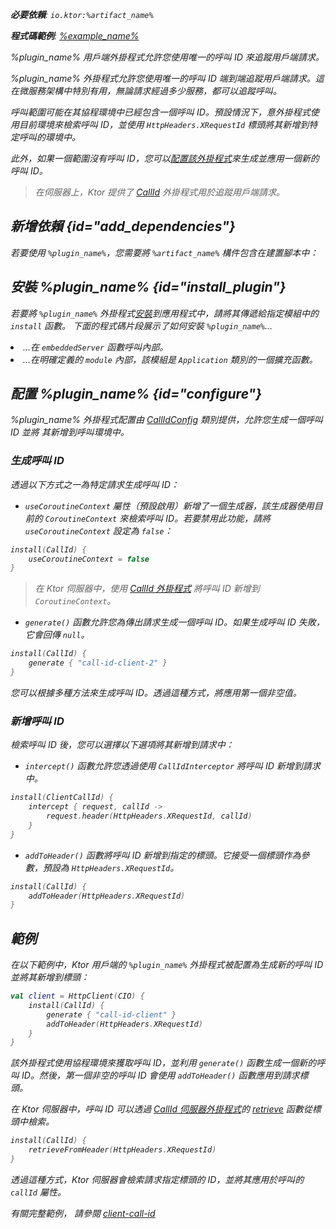 [//]: # (title: 在 Ktor Client 中追蹤請求)

<show-structure for="chapter" depth="2"/>
<primary-label ref="client-plugin"/>

<var name="artifact_name" value="ktor-client-call-id"/>
<var name="package_name" value="io.ktor.client.plugins.callid"/>
<var name="plugin_name" value="CallId"/>

<tldr>
<p>
<b>必要依賴</b>: <code>io.ktor:%artifact_name%</code>
</p>
<var name="example_name" value="client-call-id"/>
<p>
    <b>程式碼範例</b>:
    <a href="https://github.com/ktorio/ktor-documentation/tree/%ktor_version%/codeSnippets/snippets/%example_name%">
        %example_name%
    </a>
</p>
</tldr>

<link-summary>
%plugin_name% 用戶端外掛程式允許您使用唯一的呼叫 ID 來追蹤用戶端請求。
</link-summary>

%plugin_name% 外掛程式允許您使用唯一的呼叫 ID 端到端追蹤用戶端請求。這在微服務架構中特別有用，無論請求經過多少服務，都可以追蹤呼叫。

呼叫範圍可能在其協程環境中已經包含一個呼叫 ID。預設情況下，意外掛程式使用目前環境來檢索呼叫 ID，並使用 `HttpHeaders.XRequestId` 標頭將其新增到特定呼叫的環境中。

此外，如果一個範圍沒有呼叫 ID，您可以[配置該外掛程式](#configure)來生成並應用一個新的呼叫 ID。

> 在伺服器上，Ktor 提供了 [CallId](server-call-id.md) 外掛程式用於追蹤用戶端請求。

## 新增依賴 {id="add_dependencies"}

<p>
    若要使用 <code>%plugin_name%</code>，您需要將 <code>%artifact_name%</code> 構件包含在建置腳本中：
</p>
<Tabs group="languages">
    <TabItem title="Gradle (Kotlin)" group-key="kotlin">
        <code-block lang="Kotlin" code="            implementation(&quot;io.ktor:%artifact_name%:$ktor_version&quot;)"/>
    </TabItem>
    <TabItem title="Gradle (Groovy)" group-key="groovy">
        <code-block lang="Groovy" code="            implementation &quot;io.ktor:%artifact_name%:$ktor_version&quot;"/>
    </TabItem>
    <TabItem title="Maven" group-key="maven">
        <code-block lang="XML" code="            &lt;dependency&gt;&#10;                &lt;groupId&gt;io.ktor&lt;/groupId&gt;&#10;                &lt;artifactId&gt;%artifact_name%-jvm&lt;/artifactId&gt;&#10;                &lt;version&gt;${ktor_version}&lt;/version&gt;&#10;            &lt;/dependency&gt;"/>
    </TabItem>
</Tabs>

## 安裝 %plugin_name% {id="install_plugin"}

<p>
    若要將 <code>%plugin_name%</code> 外掛程式<a href="#install">安裝</a>到應用程式中，請將其傳遞給指定<Links href="/ktor/server-modules" summary="模組允許您透過分組路由來組織應用程式。">模組</Links>中的 <code>install</code> 函數。
    下面的程式碼片段展示了如何安裝 <code>%plugin_name%</code>...
</p>
<list>
    <li>
        ...在 <code>embeddedServer</code> 函數呼叫內部。
    </li>
    <li>
        ...在明確定義的 <code>module</code> 內部，該模組是 <code>Application</code> 類別的一個擴充函數。
    </li>
</list>
<Tabs>
    <TabItem title="embeddedServer">
        <code-block lang="kotlin" code="            import io.ktor.server.engine.*&#10;            import io.ktor.server.netty.*&#10;            import io.ktor.server.application.*&#10;            import %package_name%.*&#10;&#10;            fun main() {&#10;                embeddedServer(Netty, port = 8080) {&#10;                    install(%plugin_name%)&#10;                    // ...&#10;                }.start(wait = true)&#10;            }"/>
    </TabItem>
    <TabItem title="module">
        <code-block lang="kotlin" code="            import io.ktor.server.application.*&#10;            import %package_name%.*&#10;            // ...&#10;            fun Application.module() {&#10;                install(%plugin_name%)&#10;                // ...&#10;            }"/>
    </TabItem>
</Tabs>

## 配置 %plugin_name% {id="configure"}

%plugin_name% 外掛程式配置由
[CallIdConfig](https://api.ktor.io/ktor-client/ktor-client-plugins/ktor-client-call-id/io.ktor.client.plugins.callid/-call-id-config/index.html)
類別提供，允許您生成一個呼叫 ID 並將
其新增到呼叫環境中。

### 生成呼叫 ID

透過以下方式之一為特定請求生成呼叫 ID：

*   `useCoroutineContext` 屬性（預設啟用）新增了一個生成器，該生成器使用目前的 `CoroutineContext` 來檢索呼叫 ID。若要禁用此功能，請將 `useCoroutineContext` 設定為 `false`：

 ```kotlin
 install(CallId) {
     useCoroutineContext = false
 }
 ```

> 在 Ktor 伺服器中，使用 [CallId 外掛程式](server-call-id.md) 將呼叫 ID 新增到 `CoroutineContext`。

*   `generate()` 函數允許您為傳出請求生成一個呼叫 ID。如果生成呼叫 ID 失敗，它會回傳 `null`。

 ```kotlin
 install(CallId) {
     generate { "call-id-client-2" }
 }
 ```

您可以根據多種方法來生成呼叫 ID。透過這種方式，將應用第一個非空值。

### 新增呼叫 ID

檢索呼叫 ID 後，您可以選擇以下選項將其新增到請求中：

*   `intercept()` 函數允許您透過使用 `CallIdInterceptor` 將呼叫 ID 新增到請求中。

 ```kotlin
 install(ClientCallId) {
     intercept { request, callId ->
         request.header(HttpHeaders.XRequestId, callId)
     }
 }
 ```

*   `addToHeader()` 函數將呼叫 ID 新增到指定的標頭。它接受一個標頭作為參數，預設為 `HttpHeaders.XRequestId`。

 ```kotlin
 install(CallId) {
     addToHeader(HttpHeaders.XRequestId)
 }
 ```

## 範例

在以下範例中，Ktor 用戶端的 `%plugin_name%` 外掛程式被配置為生成新的呼叫 ID 並將其新增到標頭：

 ```kotlin
 val client = HttpClient(CIO) {
     install(CallId) {
         generate { "call-id-client" }
         addToHeader(HttpHeaders.XRequestId)
     }
 }
 ```

該外掛程式使用協程環境來獲取呼叫 ID，並利用 `generate()` 函數生成一個新的呼叫 ID。然後，第一個非空的呼叫 ID 會使用 `addToHeader()` 函數應用到請求標頭。

在 Ktor 伺服器中，呼叫 ID 可以透過 [CallId 伺服器外掛程式](server-call-id.md)的 [retrieve](server-call-id.md#retrieve) 函數從標頭中檢索。

 ```kotlin
 install(CallId) {
     retrieveFromHeader(HttpHeaders.XRequestId)
 }
 ```

透過這種方式，Ktor 伺服器會檢索請求指定標頭的 ID，並將其應用於呼叫的 `callId` 屬性。

有關完整範例，
請參閱 [client-call-id](https://github.com/ktorio/ktor-documentation/tree/%ktor_version%/codeSnippets/snippets/client-call-id)